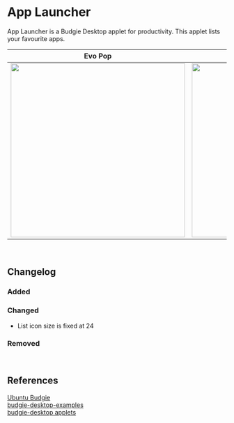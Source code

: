 App Launcher
========

App Launcher is a Budgie Desktop applet for productivity. This applet lists your favourite apps.  


Evo Pop                    |  Arc Design
:-------------------------:|:-------------------------:
<img src="https://raw.githubusercontent.com/UbuntuBudgie/budgie-extras/master/budgie-app-launcher/screenshots/screenshot1.gif" width="400"/>  |  <img src="https://raw.githubusercontent.com/UbuntuBudgie/budgie-extras/master/budgie-app-launcher/screenshots/screenshot2.gif" width="400"/>

<br/>

Changelog
-------
### Added

### Changed
* List icon size is fixed at 24
### Removed

<br/>

References
-------
[Ubuntu Budgie](https://ubuntubudgie.org/)<br/>
[budgie-desktop-examples](https://github.com/budgie-desktop/budgie-desktop-examples/tree/master/python_project)<br/>
[budgie-desktop applets](https://github.com/solus-project/budgie-desktop/tree/master/src/applets)<br/>

